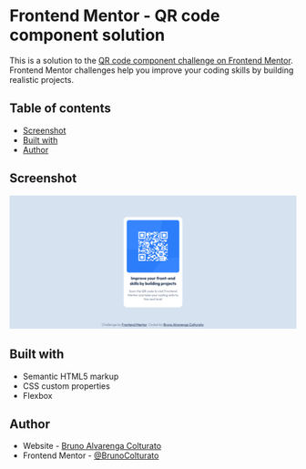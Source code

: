 # Frontend Mentor - QR code component solution

This is a solution to the [QR code component challenge on Frontend Mentor](https://www.frontendmentor.io/challenges/qr-code-component-iux_sIO_H). Frontend Mentor challenges help you improve your coding skills by building realistic projects.

## Table of contents

- [Screenshot](#screenshot)
- [Built with](#built-with)
- [Author](#author)


## Screenshot

![](./extra/screenshot.png)

## Built with

- Semantic HTML5 markup
- CSS custom properties
- Flexbox

## Author

- Website - [Bruno Alvarenga Colturato](https://brunocolturato.github.io)
- Frontend Mentor - [@BrunoColturato](https://www.frontendmentor.io/profile/BrunoColturato)
